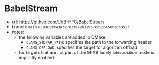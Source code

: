 # BabelStream

- url: <https://github.com/UoB-HPC/BabelStream>
- branch: `main` at `8389fc43a327e23e72611957cc92d4586e85352c`
- notes:
  - the following variables are added to CMake:
    - `CLANG_STDPAR_PATH`: specifies the path to the forwarding header
    - `CLANG_OFFLOAD`: specifies the target for algorithm offload
  - for targets that are not part of the GFX9 family interposition mode is
    implicitly enabled

